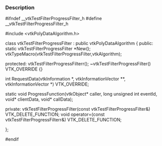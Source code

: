 ### Description
<source lang="cpp">
#ifndef __vtkTestFilterProgressFilter_h
#define __vtkTestFilterProgressFilter_h
 
#include <vtkPolyDataAlgorithm.h>
 
class vtkTestFilterProgressFilter : public vtkPolyDataAlgorithm 
{
public:
  static vtkTestFilterProgressFilter *New();
  vtkTypeMacro(vtkTestFilterProgressFilter,vtkAlgorithm);

protected:
  vtkTestFilterProgressFilterr();
  ~vtkTestFilterProgressFilter() VTK_OVERRIDE {}
 
  int RequestData(vtkInformation *, vtkInformationVector **, vtkInformationVector *) VTK_OVERRIDE; 
 
  static void ProgressFunction(vtkObject* caller, long unsigned int eventId, void* clientData, void* callData);
  
private:
  vtkTestFilterProgressFilter(const vtkTestFilterProgressFilter&) VTK_DELETE_FUNCTION;
  void operator=(const vtkTestFilterProgressFilterr&) VTK_DELETE_FUNCTION;
 
};

#endif
</source>
